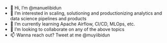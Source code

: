 - 👋 Hi, I’m @manuelibidun
- 👀 I’m interested in scaling, solutioning and productionizing analytics and data science pipelines and products
- 🌱 I’m currently learning Apache Airflow, CI/CD, MLOps, etc.
- 💞️ I’m looking to collaborate on any of the above topics
- 📫 Wanna reach out? Tweet at me @muyiibidun

<!---
manuelibidun/manuelibidun is a ✨ special ✨ repository because its `README.md` (this file) appears on your GitHub profile.
You can click the Preview link to take a look at your changes.
--->
